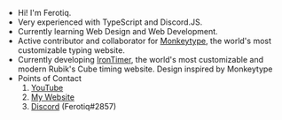 - Hi! I'm Ferotiq.
- Very experienced with TypeScript and Discord.JS.
- Currently learning Web Design and Web Development.
- Active contributor and collaborator for [Monkeytype](https://github.com/monkeytypegame), the world's most customizable typing website.
- Currently developing [IronTimer](https://github.com/Ferotiq/irontimer), the world's most customizable and modern Rubik's Cube timing website. Design inspired by Monkeytype
- Points of Contact
  1. [YouTube](https://youtube.ferotiq.dev/)
  2. [My Website](https://www.ferotiq.dev/)
  3. [Discord](https://discord.ferotiq.dev/) (Ferotiq#2857)
